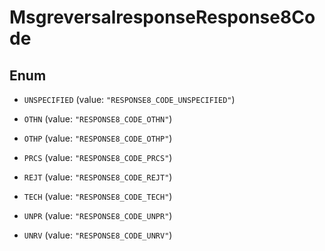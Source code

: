 

# MsgreversalresponseResponse8Code

## Enum


* `UNSPECIFIED` (value: `"RESPONSE8_CODE_UNSPECIFIED"`)

* `OTHN` (value: `"RESPONSE8_CODE_OTHN"`)

* `OTHP` (value: `"RESPONSE8_CODE_OTHP"`)

* `PRCS` (value: `"RESPONSE8_CODE_PRCS"`)

* `REJT` (value: `"RESPONSE8_CODE_REJT"`)

* `TECH` (value: `"RESPONSE8_CODE_TECH"`)

* `UNPR` (value: `"RESPONSE8_CODE_UNPR"`)

* `UNRV` (value: `"RESPONSE8_CODE_UNRV"`)



